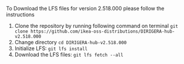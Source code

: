 To Download the LFS files for version 2.518.000 please follow the instructions

1. Clone the repository by running following command on terminal `git clone https://github.com/ikea-oss-distributions/DIRIGERA-hub-v2.518.000`
2. Change directory `cd DIRIGERA-hub-v2.518.000`
3. Initialize LFS: `git lfs install`
4. Download the LFS files: `git lfs fetch --all`

